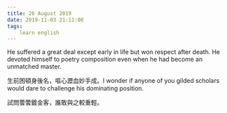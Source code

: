 ```yaml
---
title: 26 August 2019
date: 2019-11-03 21:11:00
tags:
    learn english
---
```

He suffered a great deal except early in
life but won respect after death. He devoted himself to poetry composition even
when he had become an unmatched master. 

生前困頓身後名，嘔心瀝血妙手成。I wonder if anyone of you gilded
scholars would dare to challenge his dominating position.

試問蕓蕓鍍金客，誰敢與之較重輕。